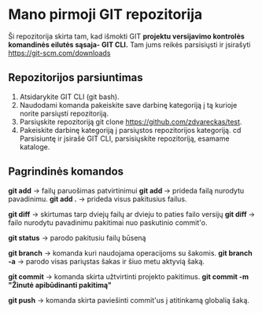 # Mano pirmoji GIT repozitorija

Ši repozitorija skirta tam, kad išmokti GIT **projektu versijavimo kontrolės komandinės eilutės sąsaja- GIT CLI.** Tam jums reikės parsisiųsti ir įsirašyti https://git-scm.com/downloads 

## Repozitorijos parsiuntimas

1. Atsidarykite GIT CLI (git bash).
2. Naudodami komanda <cd> pakeiskite save darbinę kategoriją į tą kurioje norite parsiųsti repozitoriją.
3. Parsiųskite repozitoriją git clone <https://github.com/zdvareckas/test>.
4. Pakeiskite darbinę kategoriją į parsiųstos repozitorijos kategoriją.
    cd <repozitorijos pavadinimas>
Parsisiuntę ir įsirašė GIT CLI, parsisiųskite repozitoriją, esamame kataloge.
    
## Pagrindinės komandos

**git add** -> failų paruošimas patvirtinimui
**git add <failo-pavadinimas>** -> prideda failą nurodytu pavadinimu.
**git add .** -> prideda visus pakitusius failus.
    
**git diff** -> skirtumas tarp dviejų failų ar dvieju to paties failo versijų
**git diff <failo-pavadinimas>** -> failo nurodytu pavadinimu pakitimai nuo paskutinio commit'o.
    
**git status** -> parodo pakitusiu failų būseną

**git branch** -> komanda kuri naudojama operacijoms su šakomis.
**git branch -a** -> parodo visas pariųstas šakas ir šiuo metu aktyvią šaką.
    
**git commit** -> komanda skirta užtvirtinti projekto pakitimus.
**git commit -m "Žinutė apibūdinanti pakitimą"**

**git push** -> komanda skirta paviešinti commit'us į atitinkamą globalią šaką.

